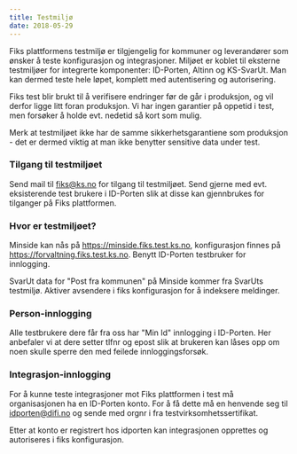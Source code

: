 ```yaml
---
title: Testmiljø
date: 2018-05-29
---
```


Fiks plattformens testmiljø er tilgjengelig for kommuner og leverandører som ønsker å teste konfigurasjon og integrasjoner. Miljøet er koblet til eksterne testmiljøer for integrerte komponenter: ID-Porten, Altinn og KS-SvarUt. Man kan dermed teste hele løpet, komplett med autentisering og autorisering. 

Fiks test blir brukt til å verifisere endringer før de går i produksjon, og vil derfor ligge litt foran produksjon. Vi har ingen garantier på oppetid i test, men forsøker å holde evt. nedetid så kort som mulig.

Merk at testmiljøet ikke har de samme sikkerhetsgarantiene som produksjon - det er dermed viktig at man ikke benytter sensitive data under test. 

### Tilgang til testmiljøet
Send mail til fiks@ks.no for tilgang til testmiljøet. Send gjerne med evt. eksisterende test brukere i ID-Porten slik at disse kan gjennbrukes for tilganger på Fiks plattformen.

### Hvor er testmiljøet?
Minside kan nås på https://minside.fiks.test.ks.no, konfigurasjon finnes på https://forvaltning.fiks.test.ks.no. Benytt ID-Porten testbruker for innlogging. 

SvarUt data for "Post fra kommunen" på Minside kommer fra SvarUts testmiljø. Aktiver avsendere i fiks konfigurasjon for å indeksere meldinger.

### Person-innlogging
Alle testbrukere dere får fra oss har "Min Id" innlogging i ID-Porten. Her anbefaler vi at dere setter tlfnr og epost slik at brukeren kan låses opp om noen skulle sperre den med feilede innloggingsforsøk.

### Integrasjon-innlogging
For å kunne teste integrasjoner mot Fiks plattformen i test må organisasjonen ha en ID-Porten konto. For å få dette må en henvende seg til idporten@difi.no og sende med orgnr i fra testvirksomhetssertifikat.

Etter at konto er registrert hos idporten kan integrasjonen opprettes og autoriseres i fiks konfigurasjon.

